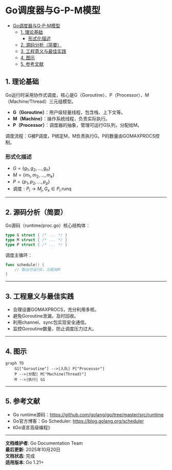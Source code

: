 ﻿# Go调度器与G-P-M模型

<!-- TOC START -->
- [Go调度器与G-P-M模型](#go调度器与g-p-m模型)
  - [1. 理论基础](#1-理论基础)
    - [形式化描述](#形式化描述)
  - [2. 源码分析（简要）](#2-源码分析简要)
  - [3. 工程意义与最佳实践](#3-工程意义与最佳实践)
  - [4. 图示](#4-图示)
  - [5. 参考文献](#5-参考文献)
<!-- TOC END -->

## 1. 理论基础

Go运行时采用协作式调度，核心是G（Goroutine）、P（Processor）、M（Machine/Thread）三元组模型。

- **G（Goroutine）**：用户级轻量线程，包含栈、上下文等。
- **M（Machine）**：操作系统线程，负责实际执行。
- **P（Processor）**：调度器的抽象，管理可运行G队列，分配给M。

调度流程：G被P调度，P绑定M，M负责执行G。P的数量由GOMAXPROCS控制。

### 形式化描述

- $G = \{g_1, g_2, \ldots, g_n\}$
- $M = \{m_1, m_2, \ldots, m_k\}$
- $P = \{p_1, p_2, \ldots, p_p\}$
- $\text{调度}: P_i \to M_j, G_x \in P_i.\text{runq}$

---

## 2. 源码分析（简要）

Go源码（runtime/proc.go）核心结构体：

```go
type G struct { /* ... */ }
type M struct { /* ... */ }
type P struct { /* ... */ }

```

调度主循环：

```go
func schedule() {
    // 取出可运行G，分配给M
}

```

---

## 3. 工程意义与最佳实践

- 合理设置GOMAXPROCS，充分利用多核。
- 避免Goroutine泄漏，及时回收。
- 利用channel、sync包实现安全通信。
- 监控Goroutine数量，防止调度压力过大。

---

## 4. 图示

```mermaid
graph TD
    G1["Goroutine"] -->|入队| P["Processor"]
    P -->|分配| M["Machine(Thread)"]
    M -->|执行| G1

```

---

## 5. 参考文献

- Go runtime源码：<https://github.com/golang/go/tree/master/src/runtime>
- Go官方博客：Go Scheduler: <https://blog.golang.org/scheduler>
- 《Go语言高级编程》

---

**文档维护者**: Go Documentation Team  
**最后更新**: 2025年10月20日  
**文档状态**: 完成  
**适用版本**: Go 1.21+
